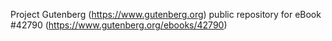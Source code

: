 Project Gutenberg (https://www.gutenberg.org) public repository for eBook #42790 (https://www.gutenberg.org/ebooks/42790)
